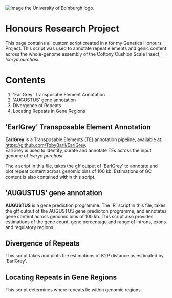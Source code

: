 ![Image the University of Edinburgh logo.](https://www.ed.ac.uk/sites/all/themes/uoe/assets/logo.png)
# Honours Research Project 
This page contains all custom script created in `R` for my Genetics Honours Project. This script was used to annotate repeat elements and genic content across the whole-genome assembly of the Cottony Cushion Scale Insect, _Icerya purchasi_. 
# Contents
1.  'EarlGrey' Transposabe Element Annotation
2.  'AUGUSTUS' gene annotation
3.   Divergence of Repeats
4.   Locating Repeats in Gene Regions


## 'EarlGrey' Transposable Element Annotation
**EarlGrey** is a Transposable Elements (TE) annotation pipeline, available at: https://github.com/TobyBaril/EarlGrey.  
EarlGrey is used to identify, curate and annotate TEs across the input genome of _Icerya purchasi_.    
   
The `R` script in this file, takes the gff output of 'EarlGrey' to annotate and plot repeat content across genomic bins of 100 kb. Estimations of GC content is also contained within this script. 


## 'AUGUSTUS' gene annotation
**AUGUSTUS** is a gene prediction programme. 
The ´R` script in this file, takes the gff output of the AUGUSTUS gene prediciton programme, and annotates gene content across genomic bins of 100 kb. This script also provides estimations of the gene count, gene percentage and range of introns, exons and regulatory regions.

## Divergence of Repeats
This script takes and plots the estimations of K2P distance as estimated by 'EarlGrey'. 

## Locating Repeats in Gene Regions 
This script determines where repeats lie within genomic regions. 
